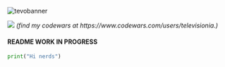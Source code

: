 ![tevobanner](https://user-images.githubusercontent.com/106242960/173280634-d8ac0623-ed93-4fd5-a93e-b83f67acc16f.png)

<img src="https://www.codewars.com/users/televisionia/badges/large">
<i>(find my codewars at https://www.codewars.com/users/televisionia.)</i>

<h4>README WORK IN PROGRESS</h4>

```python
print("Hi nerds")
```

